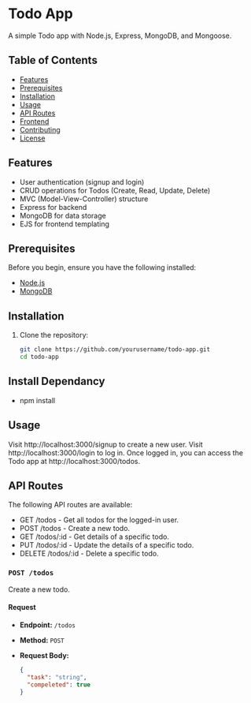 # Todo App

A simple Todo app with Node.js, Express, MongoDB, and Mongoose.

## Table of Contents

- [Features](#features)
- [Prerequisites](#prerequisites)
- [Installation](#installation)
- [Usage](#usage)
- [API Routes](#api-routes)
- [Frontend](#frontend)
- [Contributing](#contributing)
- [License](#license)

## Features

- User authentication (signup and login)
- CRUD operations for Todos (Create, Read, Update, Delete)
- MVC (Model-View-Controller) structure
- Express for backend
- MongoDB for data storage
- EJS for frontend templating

## Prerequisites

Before you begin, ensure you have the following installed:

- [Node.js](https://nodejs.org/)
- [MongoDB](https://www.mongodb.com/)

## Installation

1. Clone the repository:

   ```bash
   git clone https://github.com/yourusername/todo-app.git
   cd todo-app

## Install Dependancy
- npm install

## Usage
Visit http://localhost:3000/signup to create a new user.
Visit http://localhost:3000/login to log in.
Once logged in, you can access the Todo app at http://localhost:3000/todos.

 ## API Routes
The following API routes are available:

 - GET /todos - Get all todos for the logged-in user.
 - POST /todos - Create a new todo.
 - GET /todos/:id - Get details of a specific todo.
 - PUT /todos/:id - Update the details of a specific todo.
 - DELETE /todos/:id - Delete a specific todo.

 ### `POST /todos`

Create a new todo.

#### Request

- **Endpoint:** `/todos`
- **Method:** `POST`
- **Request Body:**

  ```json
  {
    "task": "string",
	"compeleted": true
  }
